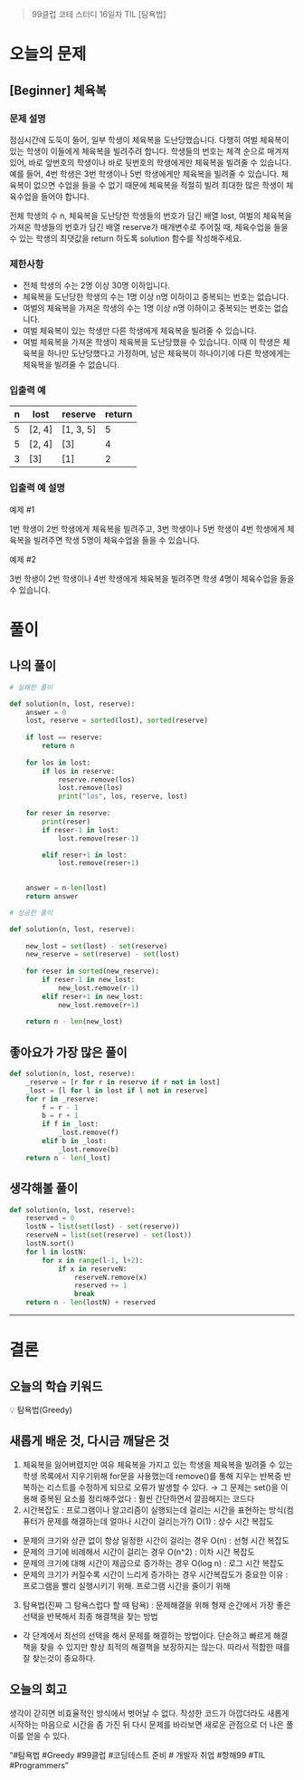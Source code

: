 > 99클럽 코테 스터디 16일차 TIL [탐욕법]
> 

# 오늘의 문제

## [Beginner] 체육복

### **문제 설명**

점심시간에 도둑이 들어, 일부 학생이 체육복을 도난당했습니다. 다행히 여벌 체육복이 있는 학생이 이들에게 체육복을 빌려주려 합니다. 학생들의 번호는 체격 순으로 매겨져 있어, 바로 앞번호의 학생이나 바로 뒷번호의 학생에게만 체육복을 빌려줄 수 있습니다. 예를 들어, 4번 학생은 3번 학생이나 5번 학생에게만 체육복을 빌려줄 수 있습니다. 체육복이 없으면 수업을 들을 수 없기 때문에 체육복을 적절히 빌려 최대한 많은 학생이 체육수업을 들어야 합니다.

전체 학생의 수 n, 체육복을 도난당한 학생들의 번호가 담긴 배열 lost, 여벌의 체육복을 가져온 학생들의 번호가 담긴 배열 reserve가 매개변수로 주어질 때, 체육수업을 들을 수 있는 학생의 최댓값을 return 하도록 solution 함수를 작성해주세요.

### 제한사항

- 전체 학생의 수는 2명 이상 30명 이하입니다.
- 체육복을 도난당한 학생의 수는 1명 이상 n명 이하이고 중복되는 번호는 없습니다.
- 여벌의 체육복을 가져온 학생의 수는 1명 이상 n명 이하이고 중복되는 번호는 없습니다.
- 여벌 체육복이 있는 학생만 다른 학생에게 체육복을 빌려줄 수 있습니다.
- 여벌 체육복을 가져온 학생이 체육복을 도난당했을 수 있습니다. 이때 이 학생은 체육복을 하나만 도난당했다고 가정하며, 남은 체육복이 하나이기에 다른 학생에게는 체육복을 빌려줄 수 없습니다.

### 입출력 예

| n | lost | reserve | return |
| --- | --- | --- | --- |
| 5 | [2, 4] | [1, 3, 5] | 5 |
| 5 | [2, 4] | [3] | 4 |
| 3 | [3] | [1] | 2 |

### 입출력 예 설명

예제 #1

1번 학생이 2번 학생에게 체육복을 빌려주고, 3번 학생이나 5번 학생이 4번 학생에게 체육복을 빌려주면 학생 5명이 체육수업을 들을 수 있습니다.

예제 #2

3번 학생이 2번 학생이나 4번 학생에게 체육복을 빌려주면 학생 4명이 체육수업을 들을 수 있습니다.

# 풀이

## 나의 풀이

```python
# 실패한 풀이

def solution(n, lost, reserve):
    answer = 0
    lost, reserve = sorted(lost), sorted(reserve)
    
    if lost == reserve:
        return n
    
    for los in lost:
        if los in reserve:
            reserve.remove(los)
            lost.remove(los)
            print("los", los, reserve, lost)
    
    for reser in reserve:
        print(reser)
        if reser-1 in lost:
            lost.remove(reser-1)

        elif reser+1 in lost:
            lost.remove(reser+1)

            
    answer = n-len(lost)
    return answer
```

```python
# 성공한 풀이

def solution(n, lost, reserve):
    
    new_lost = set(lost) - set(reserve)
    new_reserve = set(reserve) - set(lost)
    
    for reser in sorted(new_reserve):
        if reser-1 in new_lost:
            new_lost.remove(r-1)
        elif reser+1 in new_lost:
            new_lost.remove(r+1)
    
    return n - len(new_lost)
```

## 좋아요가 가장 많은 풀이

```python
def solution(n, lost, reserve):
    _reserve = [r for r in reserve if r not in lost]
    _lost = [l for l in lost if l not in reserve]
    for r in _reserve:
        f = r - 1
        b = r + 1
        if f in _lost:
            _lost.remove(f)
        elif b in _lost:
            _lost.remove(b)
    return n - len(_lost)
```

## 생각해볼 풀이

```python
def solution(n, lost, reserve):
    reserved = 0
    lostN = list(set(lost) - set(reserve))
    reserveN = list(set(reserve) - set(lost))
    lostN.sort()
    for l in lostN:
        for x in range(l-1, l+2):
            if x in reserveN:
                reserveN.remove(x)
                reserved += 1
                break
    return n - len(lostN) + reserved
```

---

# 결론

## 오늘의 학습 키워드

<aside>
💡 탐욕법(Greedy)

</aside>

## 새롭게 배운 것, 다시금 깨달은 것

1. 체육복을 잃어버렸지만 여유 체육복을 가지고 있는 학생을 체육복을 빌려줄 수 있는 학생 목록에서 지우기위해 for문을 사용했는데 remove()를 통해 지우는 반복중 반복하는 리스트를 수정하게 되므로 오류가 발생할 수 있다. 
→ 그 문제는 set()을 이용해 중복된 요소를 정리해주었다
: 훨씬 간단하면서 깔끔해지는 코드다
2. 시간복잡도 : 프로그램이나 알고리즘이 실행되는데 걸리는 시간을 표현하는 방식(컴퓨터가 문제를 해결하는데 얼마나 시간이 걸리는가?)
O(1) : 상수 시간 복잡도
- 문제의 크기와 상관 없이 항상 일정한 시간이 걸리는 경우
O(n) : 선형 시간 복잡도
- 문제의 크기에 비례해서 시간이 걸리는 경우
O(n^2) : 이차 시간 복잡도
- 문제의 크기에 대해 시간이 제곱으로 증가하는 경우
O(log n) : 로그 시간 복잡도
- 문제의 크기가 커질수록 시간이 느리게 증가하는 경우
시간복잡도가 중요한 이유 : 프로그램을 빨리 실행시키기 위해. 프로그램 시간을 줄이기 위해
3. 탐욕법(진짜 그 탐욕스럽다 할 때 탐욕) : 문제해결을 위해 형재 순간에서 가장 좋은 선택을 반복해서 최종 해결책을 찾는 방법
- 각 단계에서 최선의 선택을 해서 문제를 해결하는 방법이다. 단순하고 빠르게 해결책을 찾을 수 있지만 항상 최적의 해결책을 보장하지는 않는다. 따라서 적합한 때를 잘 찾는것이 중요하다.

## 오늘의 회고

생각이 갇히면 비효율적인 방식에서 벗어날 수 없다. 작성한 코드가 아깝더라도 새롭게 시작하는 마음으로 시간을 좀 가진 뒤 다시 문제를 바라보면 새로운 관점으로 더 나은 풀이를 얻을 수 있다.

“#탐욕법 #Greedy #99클럽 #코딩테스트 준비 # 개발자 취업 #항해99 #TIL #Programmers”
